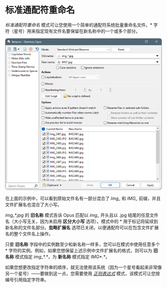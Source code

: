 # 标准通配符重命名

*标准通配符重命名* 模式可让您使用一个简单的通配符系统批量重命名文件。\* 字符（星号）用来指定现有文件名要保留在新名称中的一个或多个部分。

![](/Manual/images/media/13/standard_rename.png)

在上面的示例中，可以看到原始文件名有一部分混合了 *Img\_* 和 *IMG\_* 前缀，并且文件扩展名也混合了大小写。

*img\_\*.jpg* 的 **旧名称** 模式告诉 Opus 匹配以 *img\_* 开头且以 .jpg 结尾的任意文件名（大小写无关，因为未启用 **区分大小写** 选项）。模式中的 \* 用于标记将延续到新名称的文件名部分。**忽略扩展名** 选项已关闭，以便通配符可以在包含文件扩展名的整个文件名上操作。

只要 **旧名称** 字段中的实例数至少和新名称一样多，您可以在模式中使用任意多个 \* 字符的实例。例如，如果您想保留上述示例中文件扩展名的格式，则可以为 **旧名称** 模式指定 *img\_\*.\**，为 **新名称** 模式指定 *IMG\*.\**。

如果您想更改指定字符串的顺序，就无法使用该系统（因为一个星号看起来非常像另一个星号）——要做到这一点，您需要使用 *[正则表达式](regular_expressions.zh.md)* 模式，该模式可让您按编号引用指定字符串。